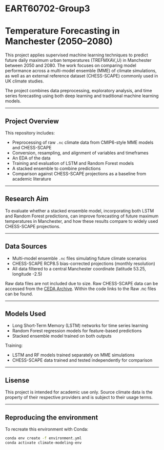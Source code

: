 # EART60702-Group3
# Temperature Forecasting in Manchester (2050–2080)

This project applies supervised machine learning techniques to predict future daily maximum urban temperatures (TREFMXAV_U) in Manchester between 2050 and 2080. The work focuses on comparing model performance across a multi-model ensemble (MME) of climate simulations, as well as an external reference dataset (CHESS-SCAPE) commonly used in UK climate studies.

The project combines data preprocessing, exploratory analysis, and time series forecasting using both deep learning and traditional machine learning models.

---

## Project Overview

This repository includes:

- Preprocessing of raw `.nc` climate data from CMIP6-style MME models and CHESS-SCAPE
- Conversion, resampling, and alignment of variables and timeframes
- An EDA of the data 
- Training and evaluation of LSTM and Random Forest models
- A stacked ensemble to combine predictions
- Comparison against CHESS-SCAPE projections as a baseline from academic literature

---
## Research Aim

To evaluate whether a stacked ensemble model, incorporating both LSTM and Random Forest predictions, can improve forecasting of future maximum temperatures in Manchester, and how these results compare to widely used CHESS-SCAPE projections.

---

## Data Sources

- Multi-model ensemble `.nc` files simulating future climate scenarios
- CHESS-SCAPE RCP8.5 bias-corrected projections (monthly resolution)
- All data filtered to a central Manchester coordinate (latitude 53.25, longitude -2.5)

Raw data files are not included due to size. Raw CHESS-SCAPE data can be accessed from the [CEDA Archive](https://catalogue.ceda.ac.uk/uuid/8194b416cbee482b89e0dfbe17c5786c/).
Within the code links to the Raw .nc files can be found.

---

## Models Used

- Long Short-Term Memory (LSTM) networks for time series learning
- Random Forest regression models for feature-based predictions
- Stacked ensemble model trained on both outputs

Training:
- LSTM and RF models trained separately on MME simulations
- CHESS-SCAPE data trained and tested independently for comparison

---
## Lisense 
This project is intended for academic use only. Source climate data is the property of their respective providers and is subject to their usage terms.

---
## Reproducing the environment

To recreate this environment with Conda:

```bash
conda env create -f environment.yml
conda activate climate-modeling-env

